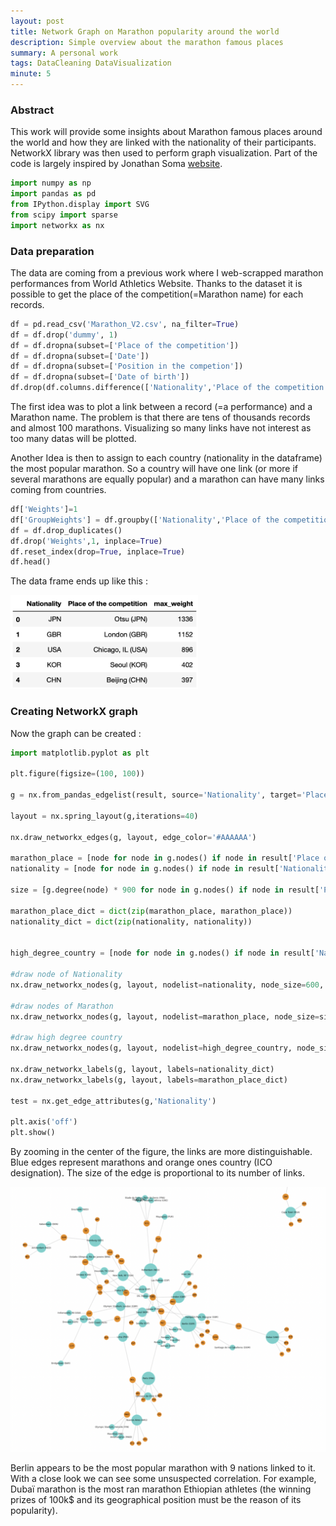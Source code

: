 ```yaml
---
layout: post
title: Network Graph on Marathon popularity around the world
description: Simple overview about the marathon famous places
summary: A personal work 
tags: DataCleaning DataVisualization
minute: 5
---
```


### Abstract

This work will provide some insights about Marathon famous places around the world and how they are linked with the nationality of their participants. NetworkX library was then used to perform graph visualization. Part of the code is largely inspired by Jonathan Soma <a href="https://jonathansoma.com/lede/algorithms-2017/classes/networks/networkx-graphs-from-source-target-dataframe/">website</a>.

```python
import numpy as np
import pandas as pd
from IPython.display import SVG
from scipy import sparse
import networkx as nx
```

### Data preparation
The data are coming from a previous work where I web-scrapped marathon performances from World Athletics Website.
Thanks to the dataset it is possible to get the place of the competition(=Marathon name) for each records.

```python
df = pd.read_csv('Marathon_V2.csv', na_filter=True)
df = df.drop('dummy', 1)
df = df.dropna(subset=['Place of the competition'])
df = df.dropna(subset=['Date'])
df = df.dropna(subset=['Position in the competion'])
df = df.dropna(subset=['Date of birth'])
df.drop(df.columns.difference(['Nationality','Place of the competition']), 1, inplace=True)
```

The first idea was to plot a link between a record (=a performance) and a Marathon name.
The problem is that there are tens of thousands records and almost 100 marathons. Visualizing so many links have not interest as too many datas will be plotted.

Another Idea is then to assign to each country (nationality in the dataframe) the most popular marathon. So a country will have one link (or more if several marathons are equally popular) and a marathon can have many links coming from countries.

```python
df['Weights']=1
df['GroupWeights'] = df.groupby(['Nationality','Place of the competition'])['Weights'].transform('sum')
df = df.drop_duplicates()
df.drop('Weights',1, inplace=True)
df.reset_index(drop=True, inplace=True)
df.head()
```

The data frame ends up like this :

<img src="/Images/dataframe.png" width="300" height="150">

### Creating NetworkX graph
Now the graph can be created :

```python
import matplotlib.pyplot as plt

plt.figure(figsize=(100, 100))

g = nx.from_pandas_edgelist(result, source='Nationality', target='Place of the competition')

layout = nx.spring_layout(g,iterations=40)

nx.draw_networkx_edges(g, layout, edge_color='#AAAAAA')

marathon_place = [node for node in g.nodes() if node in result['Place of the competition'].unique()]
nationality = [node for node in g.nodes() if node in result['Nationality'].unique()]

size = [g.degree(node) * 900 for node in g.nodes() if node in result['Place of the competition'].unique()]

marathon_place_dict = dict(zip(marathon_place, marathon_place))
nationality_dict = dict(zip(nationality, nationality))


high_degree_country = [node for node in g.nodes() if node in result['Nationality'].unique() and g.degree(node) > 1]

#draw node of Nationality
nx.draw_networkx_nodes(g, layout, nodelist=nationality, node_size=600, node_color='darkorange')

#draw nodes of Marathon
nx.draw_networkx_nodes(g, layout, nodelist=marathon_place, node_size=size, node_color='mediumturquoise')

#draw high degree country
nx.draw_networkx_nodes(g, layout, nodelist=high_degree_country, node_size=1200, node_color='darkorange')

nx.draw_networkx_labels(g, layout, labels=nationality_dict)
nx.draw_networkx_labels(g, layout, labels=marathon_place_dict)

test = nx.get_edge_attributes(g,'Nationality')

plt.axis('off')
plt.show()
```

By zooming in the center of the figure, the links are more distinguishable.
Blue edges represent marathons and orange ones country (ICO designation). The size of the edge is proportional to its number of links.

<img src="/Images/graph_zoom.png">

Berlin appears to be the most popular marathon with 9 nations linked to it. With a close look we can see some unsuspected correlation. For example, Dubaï marathon is the most ran marathon Ethiopian athletes (the winning prizes of 100k$ and its geographical position must be the reason of its popularity).
